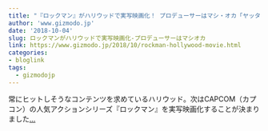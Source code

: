 ```yaml
---
title: "『ロックマン』がハリウッドで実写映画化！ プロデューサーはマシ・オカ「ヤッター！！！」"
author: 'www.gizmodo.jp'
date: '2018-10-04'
slug: ロックマンがハリウッドで実写映画化-プロデューサーはマシオカ
link: https://www.gizmodo.jp/2018/10/rockman-hollywood-movie.html
categories:
- bloglink
tags:
  - gizmodojp
---
```


常にヒットしそうなコンテンツを求めているハリウッド。次はCAPCOM（カプコン）の人気アクションシリーズ『ロックマン』を実写映画化することが決まりました[... <i class="fas fa-external-link-alt"></i>](https://www.gizmodo.jp/2018/10/rockman-hollywood-movie.html)

